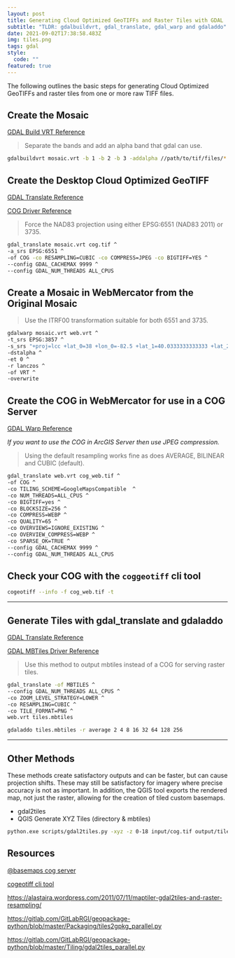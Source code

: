 ```yaml
---
layout: post
title: Generating Cloud Optimized GeoTIFFs and Raster Tiles with GDAL
subtitle: "TLDR: gdalbuildvrt, gdal_translate, gdal_warp and gdaladdo"
date: 2021-09-02T17:38:58.483Z
img: tiles.png
tags: gdal
style:
  code: ""
featured: true
---
```

The following outlines the basic steps for generating Cloud Optimized GeoTIFFs and raster tiles from one or more raw TIFF files.

## Create the Mosaic


[GDAL Build VRT Reference](https://gdal.org/programs/gdalbuildvrt.html)

> Separate the bands and add an alpha band that gdal can use.


```bash
gdalbuildvrt mosaic.vrt -b 1 -b 2 -b 3 -addalpha //path/to/tif/files/*.tif
```



## Create the Desktop Cloud Optimized GeoTIFF

[GDAL Translate Reference](https://gdal.org/programs/gdal_translate.html)

[COG Driver Reference](https://gdal.org/drivers/raster/cog.html)



> Force the NAD83 projection using either EPSG:6551 (NAD83 2011) or 3735.



```bash
gdal_translate mosaic.vrt cog.tif ^
-a_srs EPSG:6551 ^
-of COG -co RESAMPLING=CUBIC -co COMPRESS=JPEG -co BIGTIFF=YES ^
--config GDAL_CACHEMAX 9999 ^
--config GDAL_NUM_THREADS ALL_CPUS
```



## Create a Mosaic in WebMercator from the Original Mosaic



> Use the ITRF00 transformation suitable for both 6551 and 3735.



```bash
gdalwarp mosaic.vrt web.vrt ^
-t_srs EPSG:3857 ^
-s_srs "+proj=lcc +lat_0=38 +lon_0=-82.5 +lat_1=40.0333333333333 +lat_2=38.7333333333333 +x_0=600000 +y_0=0 +ellps=GRS80 +towgs84=-0.9956,1.9013,0.5215,0.025915,0.009246,0.011599,-0.00062 +units=us-ft +no_defs" ^
-dstalpha ^
-et 0 ^
-r lanczos ^
-of VRT ^
-overwrite
```



## Create the COG in WebMercator for use in a COG Server

[GDAL Warp Reference](https://gdal.org/programs/gdalwarp.html)



*If you want to use the COG in ArcGIS Server then use JPEG compression.*



> Using the default resampling works fine as does AVERAGE, BILINEAR and CUBIC (default).



```bash
gdal_translate web.vrt cog_web.tif ^
-of COG ^
-co TILING_SCHEME=GoogleMapsCompatible  ^
-co NUM_THREADS=ALL_CPUS ^
-co BIGTIFF=yes ^
-co BLOCKSIZE=256 ^
-co COMPRESS=WEBP ^
-co QUALITY=65 ^
-co OVERVIEWS=IGNORE_EXISTING ^
-co OVERVIEW_COMPRESS=WEBP ^
-co SPARSE_OK=TRUE ^
--config GDAL_CACHEMAX 9999 ^
--config GDAL_NUM_THREADS ALL_CPUS
```



## Check your COG with the `coggeotiff` cli tool



```bash
cogeotiff --info -f cog_web.tif -t
```



---



## Generate Tiles with gdal_translate and gdaladdo

[GDAL Translate Reference](https://gdal.org/programs/gdal_translate.html)

[GDAL MBTiles Driver Reference](https://gdal.org/drivers/raster/mbtiles.html)

> Use this method to output mbtiles instead of a COG for serving raster tiles.

```bash
gdal_translate -of MBTILES ^
--config GDAL_NUM_THREADS ALL_CPUS ^
-co ZOOM_LEVEL_STRATEGY=LOWER ^
-co RESAMPLING=CUBIC ^
-co TILE_FORMAT=PNG ^
web.vrt tiles.mbtiles
```

```bash
gdaladdo tiles.mbtiles -r average 2 4 8 16 32 64 128 256
```

---

## Other Methods

These methods create satisfactory outputs and can be faster, but can cause projection shifts. These may still be satisfactory for imagery where precise accuracy is not as important. In addition, the QGIS tool exports the rendered map, not just the raster, allowing for the creation of tiled custom basemaps. 

* gdal2tiles
* QGIS Generate XYZ Tiles (directory & mbtiles)

```bash
python.exe scripts/gdal2tiles.py -xyz -z 0-18 input/cog.tif output/tiles
```

## Resources

[@basemaps cog server](https://github.com/linz/basemaps)


[cogeotiff cli tool](https://github.com/blacha/cogeotiff)

<https://alastaira.wordpress.com/2011/07/11/maptiler-gdal2tiles-and-raster-resampling/>

<https://gitlab.com/GitLabRGI/geopackage-python/blob/master/Packaging/tiles2gpkg_parallel.py>

<https://gitlab.com/GitLabRGI/geopackage-python/blob/master/Tiling/gdal2tiles_parallel.py>